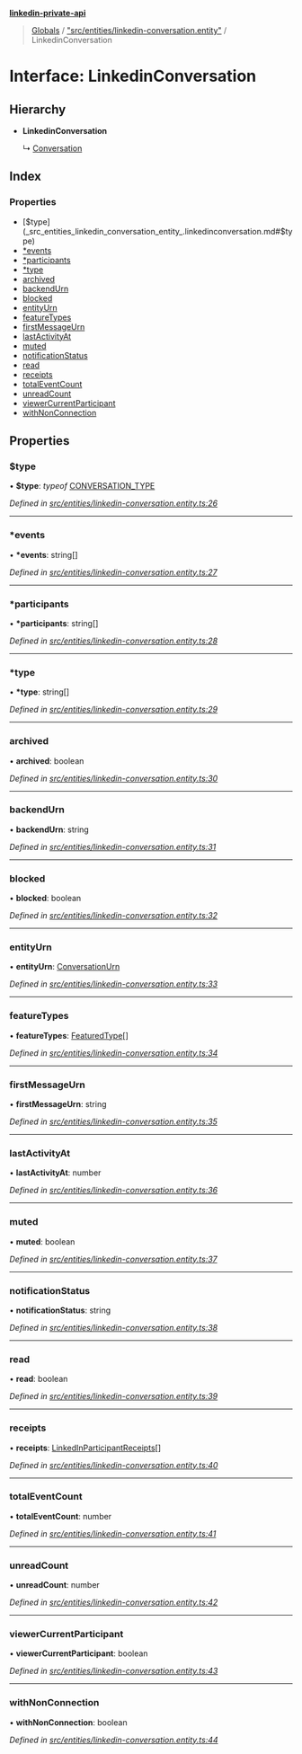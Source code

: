 **[linkedin-private-api](../README.md)**

> [Globals](../globals.md) / ["src/entities/linkedin-conversation.entity"](../modules/_src_entities_linkedin_conversation_entity_.md) / LinkedinConversation

# Interface: LinkedinConversation

## Hierarchy

- **LinkedinConversation**

  ↳ [Conversation](_src_entities_conversation_entity_.conversation.md)

## Index

### Properties

- [$type](_src_entities_linkedin_conversation_entity_.linkedinconversation.md#$type)
- [\*events](_src_entities_linkedin_conversation_entity_.linkedinconversation.md#*events)
- [\*participants](_src_entities_linkedin_conversation_entity_.linkedinconversation.md#*participants)
- [\*type](_src_entities_linkedin_conversation_entity_.linkedinconversation.md#*type)
- [archived](_src_entities_linkedin_conversation_entity_.linkedinconversation.md#archived)
- [backendUrn](_src_entities_linkedin_conversation_entity_.linkedinconversation.md#backendurn)
- [blocked](_src_entities_linkedin_conversation_entity_.linkedinconversation.md#blocked)
- [entityUrn](_src_entities_linkedin_conversation_entity_.linkedinconversation.md#entityurn)
- [featureTypes](_src_entities_linkedin_conversation_entity_.linkedinconversation.md#featuretypes)
- [firstMessageUrn](_src_entities_linkedin_conversation_entity_.linkedinconversation.md#firstmessageurn)
- [lastActivityAt](_src_entities_linkedin_conversation_entity_.linkedinconversation.md#lastactivityat)
- [muted](_src_entities_linkedin_conversation_entity_.linkedinconversation.md#muted)
- [notificationStatus](_src_entities_linkedin_conversation_entity_.linkedinconversation.md#notificationstatus)
- [read](_src_entities_linkedin_conversation_entity_.linkedinconversation.md#read)
- [receipts](_src_entities_linkedin_conversation_entity_.linkedinconversation.md#receipts)
- [totalEventCount](_src_entities_linkedin_conversation_entity_.linkedinconversation.md#totaleventcount)
- [unreadCount](_src_entities_linkedin_conversation_entity_.linkedinconversation.md#unreadcount)
- [viewerCurrentParticipant](_src_entities_linkedin_conversation_entity_.linkedinconversation.md#viewercurrentparticipant)
- [withNonConnection](_src_entities_linkedin_conversation_entity_.linkedinconversation.md#withnonconnection)

## Properties

### $type

• **$type**: _typeof_ [CONVERSATION_TYPE](../modules/_src_entities_linkedin_conversation_entity_.md#conversation_type)

_Defined in [src/entities/linkedin-conversation.entity.ts:26](https://github.com/david1asher/linkedin-private-api/blob/8f509eb/src/entities/linkedin-conversation.entity.ts#L26)_

---

### \*events

• **\*events**: string[]

_Defined in [src/entities/linkedin-conversation.entity.ts:27](https://github.com/david1asher/linkedin-private-api/blob/8f509eb/src/entities/linkedin-conversation.entity.ts#L27)_

---

### \*participants

• **\*participants**: string[]

_Defined in [src/entities/linkedin-conversation.entity.ts:28](https://github.com/david1asher/linkedin-private-api/blob/8f509eb/src/entities/linkedin-conversation.entity.ts#L28)_

---

### \*type

• **\*type**: string[]

_Defined in [src/entities/linkedin-conversation.entity.ts:29](https://github.com/david1asher/linkedin-private-api/blob/8f509eb/src/entities/linkedin-conversation.entity.ts#L29)_

---

### archived

• **archived**: boolean

_Defined in [src/entities/linkedin-conversation.entity.ts:30](https://github.com/david1asher/linkedin-private-api/blob/8f509eb/src/entities/linkedin-conversation.entity.ts#L30)_

---

### backendUrn

• **backendUrn**: string

_Defined in [src/entities/linkedin-conversation.entity.ts:31](https://github.com/david1asher/linkedin-private-api/blob/8f509eb/src/entities/linkedin-conversation.entity.ts#L31)_

---

### blocked

• **blocked**: boolean

_Defined in [src/entities/linkedin-conversation.entity.ts:32](https://github.com/david1asher/linkedin-private-api/blob/8f509eb/src/entities/linkedin-conversation.entity.ts#L32)_

---

### entityUrn

• **entityUrn**: [ConversationUrn](../modules/_src_entities_linkedin_conversation_entity_.md#conversationurn)

_Defined in [src/entities/linkedin-conversation.entity.ts:33](https://github.com/david1asher/linkedin-private-api/blob/8f509eb/src/entities/linkedin-conversation.entity.ts#L33)_

---

### featureTypes

• **featureTypes**: [FeaturedType](../enums/_src_entities_linkedin_conversation_entity_.featuredtype.md)[]

_Defined in [src/entities/linkedin-conversation.entity.ts:34](https://github.com/david1asher/linkedin-private-api/blob/8f509eb/src/entities/linkedin-conversation.entity.ts#L34)_

---

### firstMessageUrn

• **firstMessageUrn**: string

_Defined in [src/entities/linkedin-conversation.entity.ts:35](https://github.com/david1asher/linkedin-private-api/blob/8f509eb/src/entities/linkedin-conversation.entity.ts#L35)_

---

### lastActivityAt

• **lastActivityAt**: number

_Defined in [src/entities/linkedin-conversation.entity.ts:36](https://github.com/david1asher/linkedin-private-api/blob/8f509eb/src/entities/linkedin-conversation.entity.ts#L36)_

---

### muted

• **muted**: boolean

_Defined in [src/entities/linkedin-conversation.entity.ts:37](https://github.com/david1asher/linkedin-private-api/blob/8f509eb/src/entities/linkedin-conversation.entity.ts#L37)_

---

### notificationStatus

• **notificationStatus**: string

_Defined in [src/entities/linkedin-conversation.entity.ts:38](https://github.com/david1asher/linkedin-private-api/blob/8f509eb/src/entities/linkedin-conversation.entity.ts#L38)_

---

### read

• **read**: boolean

_Defined in [src/entities/linkedin-conversation.entity.ts:39](https://github.com/david1asher/linkedin-private-api/blob/8f509eb/src/entities/linkedin-conversation.entity.ts#L39)_

---

### receipts

• **receipts**: [LinkedInParticipantReceipts](_src_entities_linkedin_conversation_entity_.linkedinparticipantreceipts.md)[]

_Defined in [src/entities/linkedin-conversation.entity.ts:40](https://github.com/david1asher/linkedin-private-api/blob/8f509eb/src/entities/linkedin-conversation.entity.ts#L40)_

---

### totalEventCount

• **totalEventCount**: number

_Defined in [src/entities/linkedin-conversation.entity.ts:41](https://github.com/david1asher/linkedin-private-api/blob/8f509eb/src/entities/linkedin-conversation.entity.ts#L41)_

---

### unreadCount

• **unreadCount**: number

_Defined in [src/entities/linkedin-conversation.entity.ts:42](https://github.com/david1asher/linkedin-private-api/blob/8f509eb/src/entities/linkedin-conversation.entity.ts#L42)_

---

### viewerCurrentParticipant

• **viewerCurrentParticipant**: boolean

_Defined in [src/entities/linkedin-conversation.entity.ts:43](https://github.com/david1asher/linkedin-private-api/blob/8f509eb/src/entities/linkedin-conversation.entity.ts#L43)_

---

### withNonConnection

• **withNonConnection**: boolean

_Defined in [src/entities/linkedin-conversation.entity.ts:44](https://github.com/david1asher/linkedin-private-api/blob/8f509eb/src/entities/linkedin-conversation.entity.ts#L44)_
